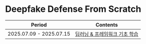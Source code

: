 # Deepfake Defense From Scratch

| Period  | Contents |
|:------:|:------:|
| 2025.07.09 - 2025.07.15 | [딥러닝 & 프레임워크 기초 학습]() |
